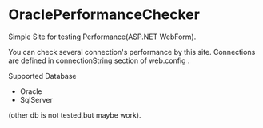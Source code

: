 OraclePerformanceChecker
========================

Simple Site for testing Performance(ASP.NET WebForm).

You can check several connection's performance by this site.
Connections are defined in connectionString section of web.config .

Supported Database

* Oracle
* SqlServer 

(other db is not tested,but maybe work).
